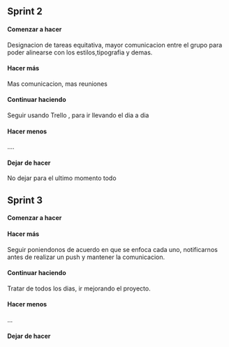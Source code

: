
<h2>Sprint 2</h2>

<h4>Comenzar a hacer</h4>
Designacion de tareas equitativa, mayor comunicacion entre el grupo para poder alinearse con los estilos,tipografia y demas.

<h4>Hacer más</h4>
Mas comunicacion, mas reuniones

<h4>Continuar haciendo</h4>
Seguir usando Trello , para ir llevando el dia a dia

<h4>Hacer menos</h4>
....
<h4>Dejar de hacer</h4>
No dejar para el ultimo momento todo

<h2>Sprint 3</h2>
<h4>Comenzar a hacer</h4>

<h4>Hacer más</h4>
Seguir poniendonos de acuerdo en que se enfoca cada uno, notificarnos antes de realizar un push y mantener la comunicacion.

<h4>Continuar haciendo</h4>
Tratar de todos los dias, ir mejorando el proyecto.

<h4>Hacer menos</h4>
...

<h4>Dejar de hacer</h4>
